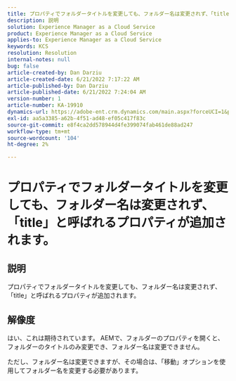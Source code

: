```yaml
---
title: プロパティでフォルダータイトルを変更しても、フォルダー名は変更されず、「title」と呼ばれるプロパティが追加されます。
description: 説明
solution: Experience Manager as a Cloud Service
product: Experience Manager as a Cloud Service
applies-to: Experience Manager as a Cloud Service
keywords: KCS
resolution: Resolution
internal-notes: null
bug: false
article-created-by: Dan Darziu
article-created-date: 6/21/2022 7:17:22 AM
article-published-by: Dan Darziu
article-published-date: 6/21/2022 7:24:04 AM
version-number: 1
article-number: KA-19910
dynamics-url: https://adobe-ent.crm.dynamics.com/main.aspx?forceUCI=1&pagetype=entityrecord&etn=knowledgearticle&id=053ad32b-32f1-ec11-bb3d-6045bd015658
exl-id: aa5a3385-a62b-4f51-ad48-ef05c417f83c
source-git-commit: e8f4ca2dd578944d4fe399074fab461de88ad247
workflow-type: tm+mt
source-wordcount: '104'
ht-degree: 2%

---
```


# プロパティでフォルダータイトルを変更しても、フォルダー名は変更されず、「title」と呼ばれるプロパティが追加されます。

## 説明


プロパティでフォルダータイトルを変更しても、フォルダー名は変更されず、「title」と呼ばれるプロパティが追加されます。


## 解像度


はい、これは期待されています。 AEMで、フォルダーのプロパティを開くと、フォルダーのタイトルのみ変更でき、フォルダー名は変更できません。

ただし、フォルダー名は変更できますが、その場合は、「移動」オプションを使用してフォルダー名を変更する必要があります。
